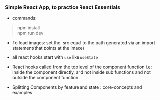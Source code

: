 ### Simple React App, to practice React Essentials

- commands: 
> npm install <br>
> npm run dev <br>

- To load images: set the <img> src equal to the path generated via an import statement(that points at the image)

- all react hooks start with `use` like `useState`
- React hooks called from the top level of the component function i.e: inside the component directly, and not inside sub functions and not outside the component function 
 
 - Splitting Components by feature and state : core-concepts and examples
